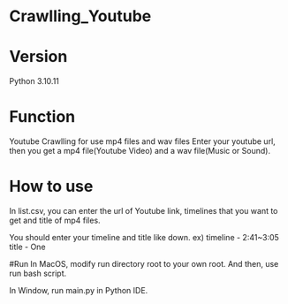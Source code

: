 # Crawlling_Youtube

# Version
Python 3.10.11

# Function
Youtube Crawlling for use mp4 files and wav files
Enter your youtube url, then you get a mp4 file(Youtube Video) and a wav file(Music or Sound).

# How to use
In list.csv, you can enter the url of Youtube link, timelines that you want to get and title of mp4 files.

You should enter your timeline and title like down.
ex) timeline - 2:41~3:05 
    title - One

#Run
In MacOS, modify run directory root to your own root.
And then, use run bash script.

In Window, run main.py in Python IDE.
